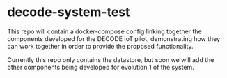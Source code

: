 # decode-system-test

This repo will contain a docker-compose config linking together the components
developed for the DECODE IoT pilot, demonstrating how they can work together in
order to provide the proposed functionality.

Currently this repo only contains the datastore, but soon we will add the other
components being developed for evolution 1 of the system.
